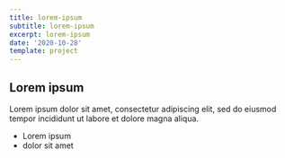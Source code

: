 ```yaml
---
title: lorem-ipsum
subtitle: lorem-ipsum
excerpt: lorem-ipsum
date: '2020-10-28'
template: project
---
```

## Lorem ipsum
Lorem ipsum dolor sit amet, consectetur adipiscing elit, sed do eiusmod tempor incididunt ut labore et dolore magna aliqua.
- Lorem ipsum
- dolor sit amet
